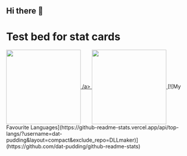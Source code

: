 ## Hi there 👋

# Test bed for stat cards
<a href="https://github.com/anuraghazra/github-readme-stats">
  <img height=200 align="center" src="https://github-readme-stats.vercel.app/api?username=dat-pudding&show_icons=true&bg_color=90,000000,990000&text_color=990000&icon_color=555555&title_color=888888&border_color=FF0000&border_radius=10&include_all_commits=true&show=reviews,prs_merged_percentage&hide=stars,prs,contribs&rank_icon=percentile" />
/a>
<a href="https://github.com/anuraghazra/convoychat">
  <img height=200 align="center" src="https://github-readme-stats.vercel.app/api/top-langs?username=dat-pudding&layout=compact&exclude_repo=DLLmaker&card_width=320" />
</a>
[![My Favourite Languages](https://github-readme-stats.vercel.app/api/top-langs/?username=dat-pudding&layout=compact&exclude_repo=DLLmaker)](https://github.com/dat-pudding/github-readme-stats)



<!--
**Dat-Pudding/Dat-Pudding** is a ✨ _special_ ✨ repository because its `README.md` (this file) appears on your GitHub profile.
- 🔭 I’m currently working on ...
- 🌱 I’m currently learning ...
- 📫 How to reach me: ...

[![My GitHub stats](https://github-readme-stats.vercel.app/api?username=)](https://github.com/dat-pudding/github-readme-stats)
-->
